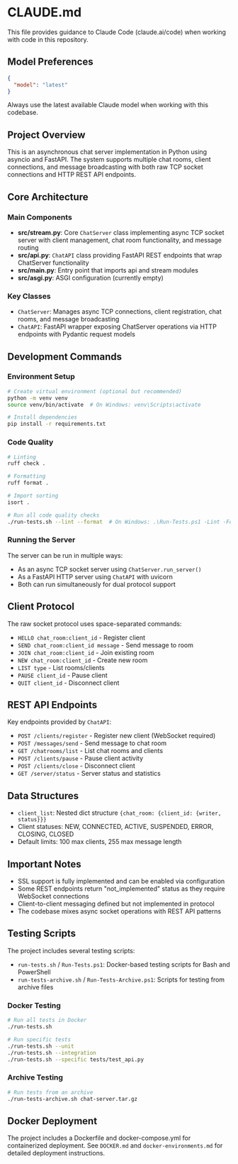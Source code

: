 # CLAUDE.md

This file provides guidance to Claude Code (claude.ai/code) when working with code in this repository.

## Model Preferences

```json
{
  "model": "latest"
}
```

Always use the latest available Claude model when working with this codebase.

## Project Overview

This is an asynchronous chat server implementation in Python using asyncio and FastAPI. The system supports multiple chat rooms, client connections, and message broadcasting with both raw TCP socket connections and HTTP REST API endpoints.

## Core Architecture

### Main Components

- **src/stream.py**: Core `ChatServer` class implementing async TCP socket server with client management, chat room functionality, and message routing
- **src/api.py**: `ChatAPI` class providing FastAPI REST endpoints that wrap ChatServer functionality
- **src/main.py**: Entry point that imports api and stream modules
- **src/asgi.py**: ASGI configuration (currently empty)

### Key Classes

- `ChatServer`: Manages async TCP connections, client registration, chat rooms, and message broadcasting
- `ChatAPI`: FastAPI wrapper exposing ChatServer operations via HTTP endpoints with Pydantic request models

## Development Commands

### Environment Setup
```bash
# Create virtual environment (optional but recommended)
python -m venv venv
source venv/bin/activate  # On Windows: venv\Scripts\activate

# Install dependencies
pip install -r requirements.txt
```

### Code Quality
```bash
# Linting
ruff check .

# Formatting 
ruff format .

# Import sorting
isort .

# Run all code quality checks
./run-tests.sh --lint --format  # On Windows: .\Run-Tests.ps1 -Lint -Format
```

### Running the Server
The server can be run in multiple ways:
- As an async TCP socket server using `ChatServer.run_server()`
- As a FastAPI HTTP server using `ChatAPI` with uvicorn
- Both can run simultaneously for dual protocol support

## Client Protocol

The raw socket protocol uses space-separated commands:
- `HELLO chat_room:client_id` - Register client
- `SEND chat_room:client_id message` - Send message to room
- `JOIN chat_room:client_id` - Join existing room  
- `NEW chat_room:client_id` - Create new room
- `LIST type` - List rooms/clients
- `PAUSE client_id` - Pause client
- `QUIT client_id` - Disconnect client

## REST API Endpoints

Key endpoints provided by `ChatAPI`:
- `POST /clients/register` - Register new client (WebSocket required)
- `POST /messages/send` - Send message to chat room
- `GET /chatrooms/list` - List chat rooms and clients
- `POST /clients/pause` - Pause client activity
- `POST /clients/close` - Disconnect client
- `GET /server/status` - Server status and statistics

## Data Structures

- `client_list`: Nested dict structure `{chat_room: {client_id: {writer, status}}}`
- Client statuses: NEW, CONNECTED, ACTIVE, SUSPENDED, ERROR, CLOSING, CLOSED
- Default limits: 100 max clients, 255 max message length

## Important Notes

- SSL support is fully implemented and can be enabled via configuration
- Some REST endpoints return "not_implemented" status as they require WebSocket connections
- Client-to-client messaging defined but not implemented in protocol
- The codebase mixes async socket operations with REST API patterns

## Testing Scripts

The project includes several testing scripts:

- `run-tests.sh` / `Run-Tests.ps1`: Docker-based testing scripts for Bash and PowerShell
- `run-tests-archive.sh` / `Run-Tests-Archive.ps1`: Scripts for testing from archive files

### Docker Testing
```bash
# Run all tests in Docker
./run-tests.sh

# Run specific tests
./run-tests.sh --unit
./run-tests.sh --integration
./run-tests.sh --specific tests/test_api.py
```

### Archive Testing
```bash
# Run tests from an archive
./run-tests-archive.sh chat-server.tar.gz
```

## Docker Deployment

The project includes a Dockerfile and docker-compose.yml for containerized deployment.
See `DOCKER.md` and `docker-environments.md` for detailed deployment instructions.
